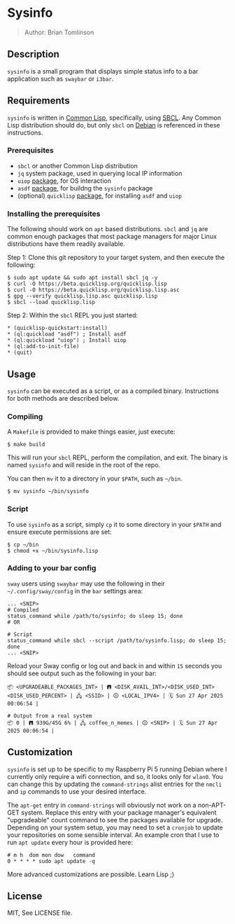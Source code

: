 # Sysinfo
> Author: Brian Tomlinson <briantomlinson at duck dot com>

## Description

`sysinfo` is a small program that displays simple status info to a bar application
such as `swaybar` or `i3bar`.

## Requirements

`sysinfo` is written in [Common Lisp](https://lisp-lang.org), specifically, using [SBCL](https://www.sbcl.org).
Any Common Lisp distribution should do, but only `sbcl` on [Debian](https://www.debian.org/) is referenced in
these instructions.

### Prerequisites

- `sbcl` or another Common Lisp distribution
- `jq` system package, used in querying local IP information
- `uiop` [package](https://asdf.common-lisp.dev/uiop.html), for OS interaction
- `asdf` [package](https://asdf.common-lisp.dev), for buildng the `sysinfo` package
- (optional) `quicklisp` [package](https://www.quicklisp.org/index.html), for installing `asdf` and `uiop`

### Installing the prerequisites

The following should work on `apt` based distributions. `sbcl` and `jq` are common enough packages that most 
package managers for major Linux distributions have them readily available.

Step 1: Clone this git repository to your target system, and then execute the following:

``` shell
$ sudo apt update && sudo apt install sbcl jq -y
$ curl -O https://beta.quicklisp.org/quicklisp.lisp
$ curl -O https://beta.quicklisp.org/quicklisp.lisp.asc
$ gpg --verify quicklisp.lisp.asc quicklisp.lisp
$ sbcl --load quicklisp.lisp
```

Step 2: Within the `sbcl` REPL you just started:

``` common-lisp
* (quicklisp-quickstart:install)
* (ql:quickload "asdf") ; Install asdf
* (ql:quickload "uiop") ; Install uiop
* (ql:add-to-init-file)
* (quit)
```

## Usage

`sysinfo` can be executed as a script, or as a compiled binary. Instructions for both methods
are described below.

### Compiling

A `Makefile` is provided to make things easier, just execute:

``` shell
$ make build
```

This will run your `sbcl` REPL, perform the compilation, and exit. The binary is named `sysinfo` and will
reside in the root of the repo.

You can then `mv` it to a directory in your `$PATH`, such as `~/bin`.

``` shell
$ mv sysinfo ~/bin/sysinfo
```

### Script

To use `sysinfo` as a script, simply `cp` it to some directory in your `$PATH` and ensure execute permissions
are set:

``` shell
$ cp ~/bin
$ chmod +x ~/bin/sysinfo.lisp
```

### Adding to your bar config

`sway` users using `swaybar` may use the following in their `~/.config/sway/config` in the `bar` settings area:

``` shell
... <SNIP>
# Compiled
status_command while /path/to/sysinfo; do sleep 15; done
# OR

# Script
status_command while sbcl --script /path/to/sysinfo.lisp; do sleep 15; done
... <SNIP>
```

Reload your Sway config or log out and back in and within `15` seconds you should see output such as the 
following in your bar:

``` shell
📦 <UPGRADEABLE_PACKAGES_INT> | 🖪 <DISK_AVAIL_INT>/<DISK_USED_INT> <DISK_USED_PERCENT> | 🖧 <SSID> | 🛈 <LOCAL_IPV4> | 🗓 Sun 27 Apr 2025 00:06:54 |

# Output from a real system
📦 0 | 🖪 939G/45G 6% | 🖧 coffee_n_memes | 🛈 <SNIP> | 🗓 Sun 27 Apr 2025 00:06:54 |
```

## Customization

`sysinfo` is set up to be specific to my Raspberry Pi 5 running Debian where I currently only require a 
wifi connection, and so, it looks only for `wlan0`. You can change this by updating the `command-strings`
alist entries for the `nmcli` and `ip` commands to use your desired interface.

The `apt-get` entry in `command-strings` will obviously not work on a non-APT-GET system. Replace this entry
with your package manager's equivalent "upgradeable" count command to see the packages available for upgrade.
Depending on your system setup, you may need to set a `cronjob` to update your repositories on some sensible
interval. An example cron that I use to run `apt update` every hour is provided here:

``` shell
# m h  dom mon dow   command
0 * * * * sudo apt update -q
```

More advanced customizations are possible. Learn Lisp ;)

## License
MIT, See LICENSE file.
